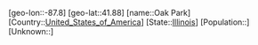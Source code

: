 ﻿---
location: [41.88,-87.8]
type: City
tags:
- geo/City


SpocWebEntityId: 33006
isDeleted: false
confidential: public

---
[geo-lon::-87.8]
[geo-lat::41.88]
[name::Oak Park]
[Country::[United_States_of_America](geo/Continent/North-America/United_States_of_America.md)]
[State::[Illinois](geo/Continent/North-America/United_States_of_America/Illinois.md)]
[Population::]
[Unknown::]

